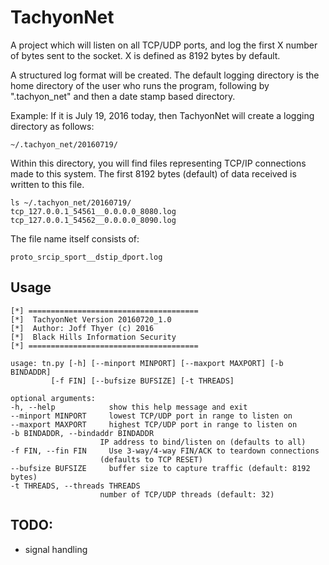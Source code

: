 # TachyonNet

A project which will listen on all TCP/UDP ports, and log the first
X number of bytes sent to the socket.   X is defined as 8192 bytes
by default.

A structured log format will be created.  The default logging
directory is the home directory of the user who runs the program,
following by ".tachyon_net" and then a date stamp based
directory.

Example: If it is July 19, 2016 today, then TachyonNet will create
a logging directory as follows:

    ~/.tachyon_net/20160719/

Within this directory, you will find files representing TCP/IP
connections made to this system.  The first 8192 bytes (default)
of data received is written to this file.

    ls ~/.tachyon_net/20160719/
    tcp_127.0.0.1_54561__0.0.0.0_8080.log
    tcp_127.0.0.1_54562__0.0.0.0_8090.log

The file name itself consists of:

    proto_srcip_sport__dstip_dport.log

## Usage

    [*] ======================================
    [*]  TachyonNet Version 20160720_1.0
    [*]  Author: Joff Thyer (c) 2016
    [*]  Black Hills Information Security
    [*] ======================================

    usage: tn.py [-h] [--minport MINPORT] [--maxport MAXPORT] [-b BINDADDR]
             [-f FIN] [--bufsize BUFSIZE] [-t THREADS]

    optional arguments:
    -h, --help            show this help message and exit
    --minport MINPORT     lowest TCP/UDP port in range to listen on
    --maxport MAXPORT     highest TCP/UDP port in range to listen on
    -b BINDADDR, --bindaddr BINDADDR
                        IP address to bind/listen on (defaults to all)
    -f FIN, --fin FIN     Use 3-way/4-way FIN/ACK to teardown connections
                        (defaults to TCP RESET)
    --bufsize BUFSIZE     buffer size to capture traffic (default: 8192 bytes)
    -t THREADS, --threads THREADS
                        number of TCP/UDP threads (default: 32)


## TODO:
* signal handling

